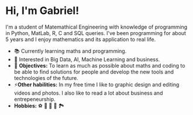 <h1> Hi, I'm Gabriel! </h1>

<p>I'm a student of Matemathical Engineering with knowledge of programming in Python, MatLab, R, C and SQL queries. 
  I've been programming for about 5 years and I enjoy mathematics and its application to real life.</p>
<ul>
<li>&#128218 Currently learning maths and programming.</li>
<li>&#128587 Interested in Big Data, AI, Machine Learning and business.</li>
<li>&#127919 <strong>Objectives:</strong> To learn as much as possible about maths and coding to be able to find solutions for people and develop the new tools and technologies of the future. </li>
<li>&#x26A1<strong>Other habilities:</strong> In my free time I like to graphic design and editing videos and photos. I also like to read a lot about business and entrepeneurship.</li>
<li><strong>Hobbies:</strong> &#x26BD &#x1F3A8 &#x1F6EB &#x1F4D6 &#127966</li>
</ul>
